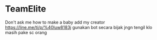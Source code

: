 # TeamElite
Don't ask me how to make a baby add my creator https://line.me/ti/p/%40luw8183j gunakan bot secara bijak jngn tengil klo masih pake sc orang
